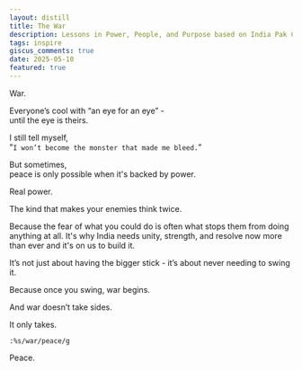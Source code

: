 ```yaml
---
layout: distill
title: The War
description: Lessons in Power, People, and Purpose based on India Pak Conflicts
tags: inspire
giscus_comments: true
date: 2025-05-10
featured: true
---
```


War.  

Everyone’s cool with “an eye for an eye” -  
until the eye is theirs.  

I still tell myself,  
"`I won’t become the monster that made me bleed.`”  

But sometimes,  
peace is only possible when it's backed by power.  

Real power.  

The kind that makes your enemies think twice.  

Because the fear of what you could do is often what stops them from doing anything at all. It's why India needs unity, strength, and resolve now more than ever and it's on us to build it.  

It’s not just about having the bigger stick - it’s about never needing to swing it.  

Because once you swing, war begins.  

And war doesn’t take sides.  

It only takes.    

`:%s/war/peace/g`  

Peace.  
